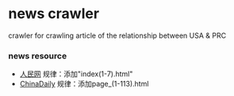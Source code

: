 # news crawler
crawler for crawling article of the relationship between USA & PRC

### news resource
* [人民网](http://usa.people.com.cn/GB/406587/)  规律：添加"index(1-7).html"
* [ChinaDaily](http://www.chinadaily.com.cn/world/china-us/) 规律：添加page_(1-113).html
